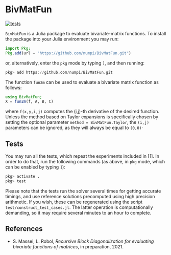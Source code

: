 # BivMatFun
[![tests](https://github.com/numpi/BivMatFun/actions/workflows/runtests.yml/badge.svg)](https://github.com/numpi/BivMatFun/actions/workflows/runtests.yml)

```BivMatFun``` is a Julia package to evaluate bivariate-matrix functions. 
To install the package into your Julia environment you may run:
```julia
import Pkg;
Pkg.add(url = "https://github.com/numpi/BivMatFun.git")
```
or, alternatively, enter the ```pkg``` mode by typing ```]```, and then 
running:
```julia
pkg> add https://github.com/numpi/BivMatFun.git
```

The function ```fun2m``` can be used to evaluate a bivariate 
matrix function as follows:
```julia
using BivMatFun;
X = fun2m(f, A, B, C)
```
where ```f(x,y,i,j)``` computes the (i,j)-th derivative of the desired
function. Unless the method based on Taylor expansions is specifically
chosen by setting the optional parameter ```method = BivMatFun.Taylor```, 
the ```(i,j)``` parameters can be ignored, as they will always be equal 
to ```(0,0)```· 

## Tests

You may run all the tests, which repeat the experiments included in [1].
In order to do that, run the following commands (as above, in `pkg` mode, which can be
enabled by typing `]`):
```julia
pkg> activate .
pkg> test
```
Please note that the tests run the solver several times for getting accurate
timings, and use reference solutions precomputed using high precision 
arithmetic. If you wish, these can be regenerated using the script 
```test/construct_test_cases.jl```. The latter operation is 
computationally demanding, so it may require several minutes to 
an hour to complete. 

## References

* S. Massei, L. Robol, _Recursive Block Diagonalization for evaluating bivariate functions of matrices_, in preparation, 2021.
